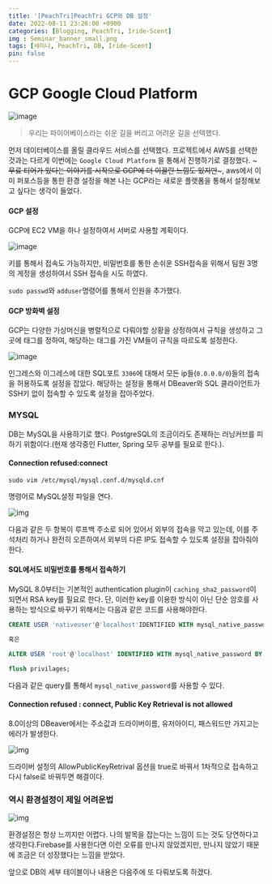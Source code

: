 ```yaml
---
title: '[PeachTri]PeachTri GCP와 DB 설정'
date: 2022-08-11 23:26:00 +0900
categories: [Blogging, PeachTri, Iride-Scent]
img : Seminar_banner_small.png
tags: [세미나, PeachTri, DB, Iride-Scent]
pin: false
---
```

# GCP Google Cloud Platform

![image](https://media.giphy.com/media/y47oj4ptjPm5W/giphy.gif)
> 우리는 파이어베이스라는 쉬운 길을 버리고 어려운 길을 선택했다.

먼저 데이터베이스를 올릴 클라우드 서비스를 선택했다. 프로젝트에서 AWS를 선택한 것과는 다르게 이번에는 `Google Cloud Platform` 을 통해서 진행하기로 결정했다. ~~~무료 티어가 있다는 이야기를 시작으로 GCP에 더 이끌린 느낌도 있지만~~~, aws에서 이미 퍼포스등을 통한 환경 설정을 해본 나는 GCP라는 새로운 플랫폼을 통해서 설정해보고 싶다는 생각이 들었다.

#### GCP 설정

GCP에 EC2 VM을 하나 설정하여서 서버로 사용할 계획이다.  

![image](https://user-images.githubusercontent.com/74250270/184180124-490dc56a-b649-415c-b410-38351ce78e37.png)

  

키를 통해서 접속도 가능하지만, 비밀번호를 통한 손쉬운 SSH접속을 위해서 팀원 3명의 게정을 생성하여서 SSH 접속을 시도 하였다.  

`sudo passwd`와 `adduser`명령어를 통해서 인원을 추가했다.  

#### GCP 방화벽 설정

GCP는 다양한 가상머신을 병렬적으로 다뤄야할 상황을 상정하여서 규칙을 생성하고 그곳에 태그를 정하여, 해당하는 태그를 가진 VM들이 규칙을 따르도록 설정한다.  

![image](https://user-images.githubusercontent.com/74250270/184181792-45c8f0db-d7cd-472b-baa7-f156bb2ed66a.png)

인그레스와 이그레스에 대한 SQL포트 `3306`에 대해서 모든 ip들(`0.0.0.0/0`)들의 접속을 허용하도록 설정을 잡았다. 해당하는 설정을 통해서 DBeaver와 SQL 클라이언트가 SSH키 없이 접속할 수 있도록 설정을 잡아주었다.

### MYSQL

DB는 MySQL을 사용하기로 했다. PostgreSQL의 조금이라도 존재하는 러닝커브를 피하기 위함이다.(현재 생각중인 Flutter, Spring 모두 공부를 필요로 한다.). 



#### Connection refused:connect

`sudo vim /etc/mysql/mysql.conf.d/mysqld.cnf`

명령어로 MySQL설정 파일을 연다.

![img](https://user-images.githubusercontent.com/74250270/184182774-f924f507-5f6b-4974-9d12-98c162b248d4.png)

다음과 같은 두 항복이 루프백 주소로 되어 있어서 외부의 접속을 막고 있는데, 이를 주석처리 하거나 완전히 오픈하여서 외부의 다른 IP도 접속할 수 있도록 설정을 잡아줘야한다.

#### SQL에서도 비밀번호를 통해서 접속하기

MySQL 8.0부터는 기본적인 authentication plugin이 `caching_sha2_password`이 되면서 RSA key를 필요로 한다. 단, 이러한 key를 이용한 방식이 아닌 단순 암호를 사용하는 방식으로 바꾸기 위해서는 다음과 같은 코드를 사용해야한다.

```sql
CREATE USER 'nativeuser'@'localhost'IDENTIFIED WITH mysql_native_password BY 'password';

혹은

ALTER USER 'root'@'localhost' IDENTIFIED WITH mysql_native_password BY 'test'

flush privilages;
```

다음과 같은 query를 통해서 `mysql_native_password`를 사용할 수 있다.



#### Connection refused : connect, Public Key Retrieval is not allowed

8.0이상의 DBeaver에서는 주소값과 드라이버이름, 유저아이디, 패스워드만 가지고는 에러가 발생한다.  

![img](https://user-images.githubusercontent.com/74250270/184183509-842266aa-cd11-4c2f-a069-a000f8180f91.png)

드라이버 설정의 AllowPublicKeyRetrival 옵션을 true로 바꿔서 1차적으로 접속하고 다시 false로 바꿔두면 해결이다.

### 역시 환경설정이 제일 어려운법

![img](https://media.giphy.com/media/NV4cSrRYXXwfUcYnua/giphy.gif)

  

환경설정은 항상 느끼지만 어렵다. 나의 발목을 잡는다는 느낌이 드는 것도 당연하다고 생각한다.Firebase를 사용한다면 이런 오류를 만나지 않았겠지만, 만나지 않았기 때문에 조금은 더 성장했다는 느낌을 받았다.  

앞으로 DB의 세부 테이블이나 내용은 다음주에 또 다뤄보도록 하겠다.
